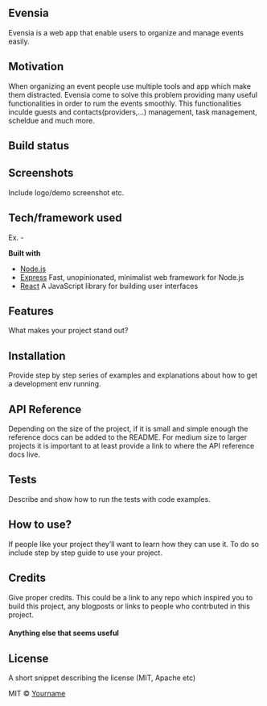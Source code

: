 ## Evensia
Evensia is a web app that enable users to organize and manage events easily.

## Motivation
When organizing an event people use multiple tools and app which make them distracted. Evensia come to solve this problem providing many useful functionalities in order to rum the events smoothly. This functionalities inculde guests and contacts(providers,...) management, task management, scheldue and much more.

## Build status

## Screenshots
Include logo/demo screenshot etc.

## Tech/framework used
Ex. -

<b>Built with</b>
- [Node.js](https://nodejs.org/en/)
- [Express](https://expressjs.com/) Fast, unopinionated, minimalist web framework for Node.js
- [React](https://reactjs.org/) A JavaScript library for building user interfaces

## Features
What makes your project stand out?

## Installation
Provide step by step series of examples and explanations about how to get a development env running.

## API Reference

Depending on the size of the project, if it is small and simple enough the reference docs can be added to the README. For medium size to larger projects it is important to at least provide a link to where the API reference docs live.

## Tests
Describe and show how to run the tests with code examples.

## How to use?
If people like your project they’ll want to learn how they can use it. To do so include step by step guide to use your project.


## Credits
Give proper credits. This could be a link to any repo which inspired you to build this project, any blogposts or links to people who contrbuted in this project. 

#### Anything else that seems useful

## License
A short snippet describing the license (MIT, Apache etc)

MIT © [Yourname]()

